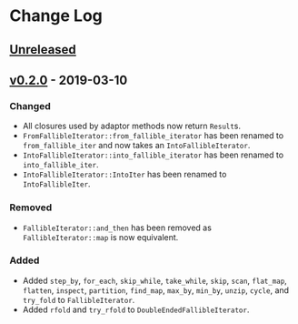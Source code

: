 # Change Log

## [Unreleased]

## [v0.2.0] - 2019-03-10

### Changed

* All closures used by adaptor methods now return `Result`s.
* `FromFallibleIterator::from_fallible_iterator` has been renamed to `from_fallible_iter` and now takes an
    `IntoFallibleIterator`.
* `IntoFallibleIterator::into_fallible_iterator` has been renamed to `into_fallible_iter`.
* `IntoFallibleIterator::IntoIter` has been renamed to `IntoFallibleIter`.

### Removed

* `FallibleIterator::and_then` has been removed as `FallibleIterator::map` is now equivalent.

### Added

* Added `step_by`, `for_each`, `skip_while`, `take_while`, `skip`, `scan`, `flat_map`, `flatten`, `inspect`,
    `partition`, `find_map`, `max_by`, `min_by`, `unzip`, `cycle`, and `try_fold` to `FallibleIterator`.
* Added `rfold` and `try_rfold` to `DoubleEndedFallibleIterator`.

[Unreleased]: https://github.com/sfackler/rust-fallible-iterator/compare/v0.2.0...master
[v0.2.0]: https://github.com/sfackler/rust-fallible-iterator/compare/v0.1.5...v0.2.0
